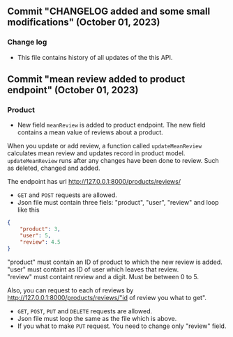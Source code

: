 ## Commit "CHANGELOG added and some small modifications" (October 01, 2023)

### Change log
* This file contains history of all updates of the this API.


## Commit "mean review added to product endpoint" (October 01, 2023)

### Product
* New field `meanReview` is added to product endpoint. The new field contains a mean value of reviews about a product.

When you update or add review, a function called `updateMeanReview` calculates mean review and updates record in product model. <br>
`updateMeanReview` runs after any changes have been done to review. Such as deleted, changed and added.

The endpoint has url http://127.0.0.1:8000/products/reviews/ <br>
* `GET` and `POST` requests are allowed. 
* Json file must contain three fiels: "product", "user", "review" and loop like this <br>
```json 
{
    "product": 3,
    "user": 5,
    "review": 4.5
}
```
"product" must contain an ID of product to which the new review is added. <br>
"user" must containt as ID of user which leaves that review. <br>
"review" must containt review and a digit. Must be between 0 to 5. <br>


Also, you can request to each of reviews by http://127.0.0.1:8000/products/reviews/"id of review you what to get".
* `GET`, `POST`, `PUT` and `DELETE` requests are allowed.
* Json file must loop the same as the file which is above.
* If you what to make `PUT` request. You need to change only "review" field.
